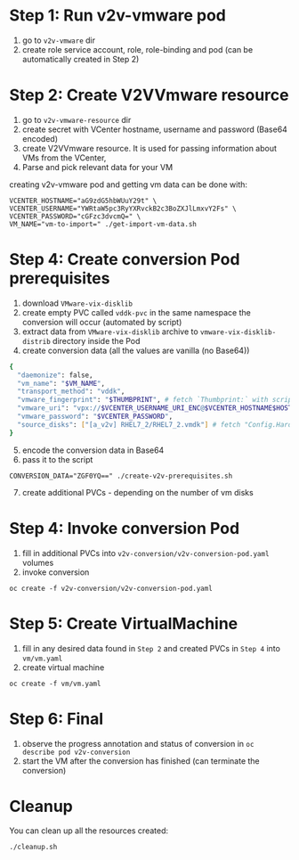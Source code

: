 


# Step 1: Run v2v-vmware pod
1. go to `v2v-vmware` dir
2. create role service account, role, role-binding and pod (can be automatically created in Step 2)

# Step 2: Create V2VVmware resource
1. go to `v2v-vmware-resource` dir
2. create secret with VCenter hostname, username and password (Base64 encoded)
3. create V2VVmware resource. It is used for passing information about VMs from the VCenter,
4. Parse and pick relevant data for your VM

creating v2v-vmware pod and getting vm data can be done with:

```
VCENTER_HOSTNAME="aG9zdG5hbWUuY29t" \
VCENTER_USERNAME="YWRtaW5pc3RyYXRvckB2c3BoZXJlLmxvY2Fs" \
VCENTER_PASSWORD="cGFzc3dvcmQ=" \
VM_NAME="vm-to-import=" ./get-import-vm-data.sh
```


# Step 4: Create conversion Pod prerequisites

1. download `VMware-vix-disklib`
2. create empty PVC called `vddk-pvc` in the same namespace the conversion will occur (automated by script)
3. extract data from `VMware-vix-disklib` archive to `vmware-vix-disklib-distrib` directory inside the Pod
4. create conversion data (all the values are vanilla (no Base64))

```bash
{
  "daemonize": false,
  "vm_name": "$VM_NAME",
  "transport_method": "vddk",
  "vmware_fingerprint": "$THUMBPRINT", # fetch `Thumbprint:` with script
  "vmware_uri": "vpx://$VCENTER_USERNAME_URI_ENC@$VCENTER_HOSTNAME$HOST_PATH?no_verify=1", # fetch `Host Path:` with script
  "vmware_password": "$VCENTER_PASSWORD",
  "source_disks": ["[a_v2v] RHEL7_2/RHEL7_2.vmdk"] # fetch "Config.Hardware.Device.DeviceInfo.Label.Backing.FileName" with script
}
```

5. encode the conversion data in Base64
6. pass it to the  script

```
CONVERSION_DATA="ZGF0YQ==" ./create-v2v-prerequisites.sh
```

7. create additional PVCs - depending on the number of vm disks

# Step 4: Invoke conversion Pod
1. fill in additional PVCs into `v2v-conversion/v2v-conversion-pod.yaml` volumes
2. invoke conversion

```
oc create -f v2v-conversion/v2v-conversion-pod.yaml
```

# Step 5: Create VirtualMachine
1. fill in any desired data found in `Step 2` and created PVCs in `Step 4` into `vm/vm.yaml`
2. create virtual machine

```
oc create -f vm/vm.yaml
```

# Step 6: Final
1. observe the progress annotation and status of conversion in `oc describe pod v2v-conversion`
2. start the VM after the conversion has finished (can terminate the conversion)

# Cleanup
You can clean up all the resources created:

```
./cleanup.sh
```
